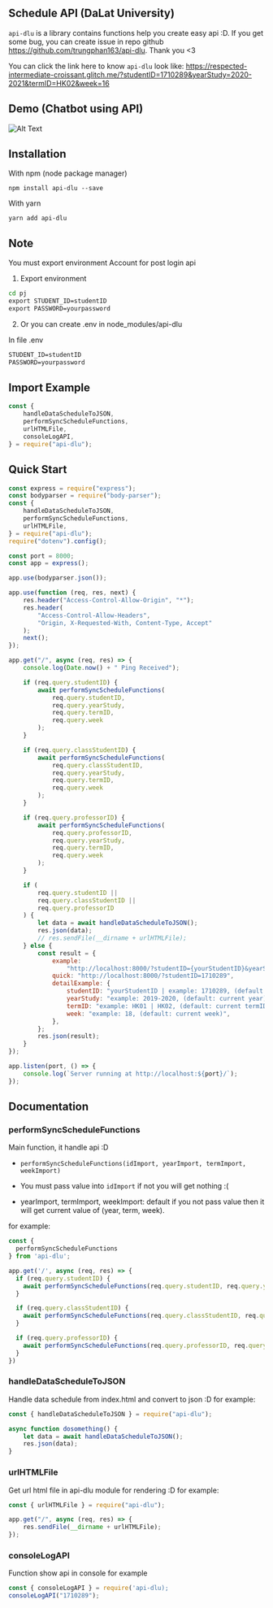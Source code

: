 ## Schedule API (DaLat University)

`api-dlu` is a library contains functions help you create easy api :D. If you get some bug, you can create issue in repo github https://github.com/trungphan163/api-dlu. Thank you <3

You can click the link here to know `api-dlu` look like: https://respected-intermediate-croissant.glitch.me/?studentID=1710289&yearStudy=2020-2021&termID=HK02&week=16

## Demo (Chatbot using API)

![Alt Text](https://github.com/trungpq163/api-dlu/blob/main/giphy.gif)

## Installation

With npm (node package manager)

```
npm install api-dlu --save
```

With yarn

```
yarn add api-dlu
```

## Note

You must export environment Account for post login api

1. Export environment

```cmd
cd pj
export STUDENT_ID=studentID
export PASSWORD=yourpassword
```

2. Or you can create .env in node_modules/api-dlu

In file .env

```cmd
STUDENT_ID=studentID
PASSWORD=yourpassword
```

## Import Example

```ts
const {
    handleDataScheduleToJSON,
    performSyncScheduleFunctions,
    urlHTMLFile,
    consoleLogAPI,
} = require("api-dlu");
```

## Quick Start

```js
const express = require("express");
const bodyparser = require("body-parser");
const {
    handleDataScheduleToJSON,
    performSyncScheduleFunctions,
    urlHTMLFile,
} = require("api-dlu");
require("dotenv").config();

const port = 8000;
const app = express();

app.use(bodyparser.json());

app.use(function (req, res, next) {
    res.header("Access-Control-Allow-Origin", "*");
    res.header(
        "Access-Control-Allow-Headers",
        "Origin, X-Requested-With, Content-Type, Accept"
    );
    next();
});

app.get("/", async (req, res) => {
    console.log(Date.now() + " Ping Received");

    if (req.query.studentID) {
        await performSyncScheduleFunctions(
            req.query.studentID,
            req.query.yearStudy,
            req.query.termID,
            req.query.week
        );
    }

    if (req.query.classStudentID) {
        await performSyncScheduleFunctions(
            req.query.classStudentID,
            req.query.yearStudy,
            req.query.termID,
            req.query.week
        );
    }

    if (req.query.professorID) {
        await performSyncScheduleFunctions(
            req.query.professorID,
            req.query.yearStudy,
            req.query.termID,
            req.query.week
        );
    }

    if (
        req.query.studentID ||
        req.query.classStudentID ||
        req.query.professorID
    ) {
        let data = await handleDataScheduleToJSON();
        res.json(data);
        // res.sendFile(__dirname + urlHTMLFile);
    } else {
        const result = {
            example:
                "http://localhost:8000/?studentID={yourStudentID}&yearStudy=2019-2020&termID=HK02&week=18",
            quick: "http://localhost:8000/?studentID=1710289",
            detailExample: {
                studentID: "yourStudentID | example: 1710289, (default: empty)",
                yearStudy: "example: 2019-2020, (default: current year)",
                termID: "example: HK01 | HK02, (default: current termID)",
                week: "example: 18, (default: current week)",
            },
        };
        res.json(result);
    }
});

app.listen(port, () => {
    console.log(`Server running at http://localhost:${port}/`);
});
```

## Documentation

### performSyncScheduleFunctions

Main function, it handle api :D

-   `performSyncScheduleFunctions(idImport, yearImport, termImport, weekImport)`

-   You must pass value into `idImport` if not you will get nothing :(

-   yearImport, termImport, weekImport: default if you not pass value then it will get current value of (year, term, week).

for example:

```ts
const {
  performSyncScheduleFunctions
} from 'api-dlu';

app.get('/', async (req, res) => {
  if (req.query.studentID) {
    await performSyncScheduleFunctions(req.query.studentID, req.query.yearStudy, req.query.termID, req.query.week);
  }

  if (req.query.classStudentID) {
    await performSyncScheduleFunctions(req.query.classStudentID, req.query.yearStudy, req.query.termID, req.query.week);
  }

  if (req.query.professorID) {
    await performSyncScheduleFunctions(req.query.professorID, req.query.yearStudy, req.query.termID, req.query.week);
  }
})

```

### handleDataScheduleToJSON

Handle data schedule from index.html and convert to json :D
for example:

```ts
const { handleDataScheduleToJSON } = require("api-dlu");

async function dosomething() {
    let data = await handleDataScheduleToJSON();
    res.json(data);
}
```

### urlHTMLFile

Get url html file in api-dlu module for rendering :D
for example:

```ts
const { urlHTMLFile } = require("api-dlu");

app.get("/", async (req, res) => {
    res.sendFile(__dirname + urlHTMLFile);
});
```

### consoleLogAPI

Function show api in console
for example

```ts
const { consoleLogAPI } = require('api-dlu);
consoleLogAPI("1710289");
```

